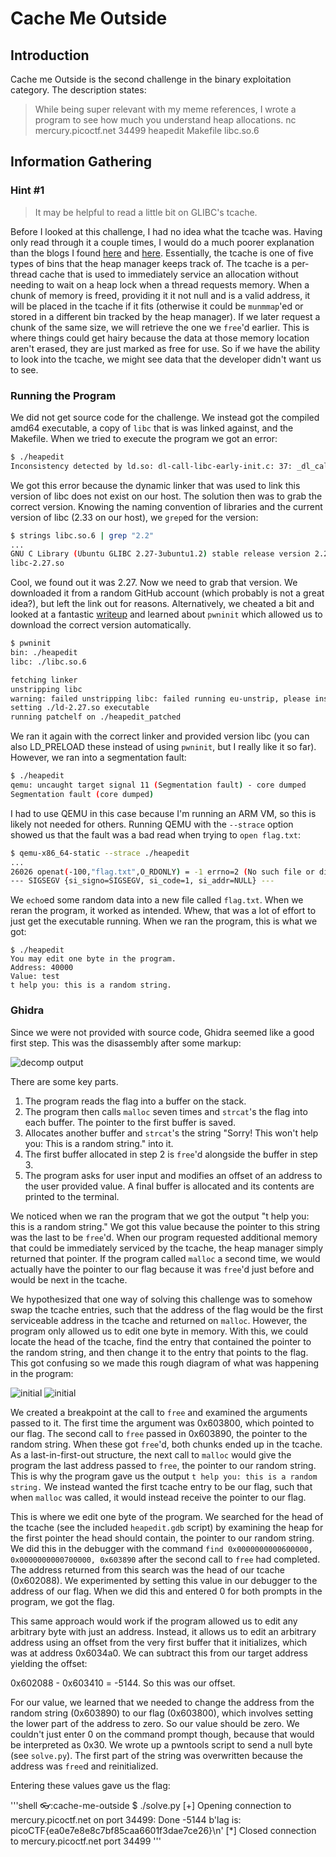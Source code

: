 # Cache Me Outside

## Introduction

Cache me Outside is the second challenge in the binary exploitation category. The description states:

> While being super relevant with my meme references, I wrote a program to see how much you understand heap allocations. nc mercury.picoctf.net 34499 heapedit Makefile libc.so.6

## Information Gathering

### Hint #1

> It may be helpful to read a little bit on GLIBC's tcache.

Before I looked at this challenge, I had no idea what the tcache was. Having only read through it a couple times, I would do a much poorer explanation than the blogs I found [here][azeria] and [here][azeria]. Essentially, the tcache is one of five types of bins that the heap manager keeps track of. The tcache is a per-thread cache that is used to immediately service an allocation without needing to wait on a heap lock when a thread requests memory. When a chunk of memory is freed, providing it it not null and is a valid address, it will be placed in the tcache if it fits (otherwise it could be `munmmap`'ed or stored in a different bin tracked by the heap manager). If we later request a chunk of the same size, we will retrieve the one we `free`'d earlier. This is where things could get hairy because the data at those memory location aren't erased, they are just marked as free for use. So if we have the ability to look into the tcache, we might see data that the developer didn't want us to see.

### Running the Program

We did not get source code for the challenge. We instead got the compiled amd64 executable, a copy of `libc` that is was linked against, and the Makefile. When we tried to execute the program we got an error:

```bash
$ ./heapedit
Inconsistency detected by ld.so: dl-call-libc-early-init.c: 37: _dl_call_libc_early_init: Assertion `sym != NULL' failed!
```

We got this error because the dynamic linker that was used to link this version of libc does not exist on our host. The solution then was to grab the correct version. Knowing the naming convention of libraries and the current version of libc (2.33 on our host), we `grep`ed for the version:

```bash
$ strings libc.so.6 | grep "2.2"
...
GNU C Library (Ubuntu GLIBC 2.27-3ubuntu1.2) stable release version 2.27.
libc-2.27.so
```

Cool, we found out it was 2.27. Now we need to grab that version. We downloaded it from a random GitHub account (which probably is not a great idea?), but left the link out for reasons. Alternatively, we cheated a bit and looked at a fantastic [writeup][writeup] and learned about `pwninit` which allowed us to download the correct version automatically.

```bash
$ pwninit
bin: ./heapedit
libc: ./libc.so.6

fetching linker
unstripping libc
warning: failed unstripping libc: failed running eu-unstrip, please install elfutils: No such file or directory (os error 2)
setting ./ld-2.27.so executable
running patchelf on ./heapedit_patched
```

We ran it again with the correct linker and provided version libc (you can also LD_PRELOAD these instead of using `pwninit`, but I really like it so far). However, we ran into a segmentation fault:

```bash
$ ./heapedit
qemu: uncaught target signal 11 (Segmentation fault) - core dumped
Segmentation fault (core dumped)
```

I had to use QEMU in this case because I'm running an ARM VM, so this is likely not needed for others. Running QEMU with the `--strace` option showed us that the fault was a bad read when trying to `open flag.txt`:

```bash
$ qemu-x86_64-static --strace ./heapedit
...
26026 openat(-100,"flag.txt",O_RDONLY) = -1 errno=2 (No such file or directory)
--- SIGSEGV {si_signo=SIGSEGV, si_code=1, si_addr=NULL} ---
```

We `echo`ed some random data into a new file called `flag.txt`. When we reran the program, it worked as intended. Whew, that was a lot of effort to just get the executable running. When we ran the program, this is what we got:

```text
$ ./heapedit
You may edit one byte in the program.
Address: 40000
Value: test
t help you: this is a random string.
```

### Ghidra

Since we were not provided with source code, Ghidra seemed like a good first step. This was the disassembly after some markup:

![decomp output](./resources/function.png)

There are some key parts.

1. The program reads the flag into a buffer on the stack.
1. The program then calls `malloc` seven times and `strcat`'s the flag into each buffer. The pointer to the first buffer is saved.
1. Allocates another buffer and `strcat`'s the string "Sorry! This won't help you: This is a random string." into it.
1. The first buffer allocated in step 2 is `free`'d alongside the buffer in step 3.
1. The program asks for user input and modifies an offset of an address to the user provided value. A final buffer is allocated and its contents are printed to the terminal.

We noticed when we ran the program that we got the output "t help you: this is a random string." We got this value because the pointer to this string was the last to be `free`'d. When our program requested additional memory that could be immediately serviced by the tcache, the heap manager simply returned that pointer. If the program called `malloc` a second time, we would actually have the pointer to our flag because it was `free`'d just before and would be next in the tcache.

We hypothesized that one way of solving this challenge was to somehow swap the tcache entries, such that the address of the flag would be the first serviceable address in the tcache and returned on `malloc`. However, the program only allowed us to edit one byte in memory. With this, we could locate the head of the tcache, find the entry that contained the pointer to the random string, and then change it to the entry that points to the flag. This got confusing so we made this rough diagram of what was happening in the program:

![initial](./resources/initial.png)
![initial](./resources/later.png)

We created a breakpoint at the call to `free` and examined the arguments passed to it. The first time the argument was 0x603800, which pointed to our flag. The second call to `free` passed in 0x603890, the pointer to the random string. When these got `free`'d, both chunks ended up in the tcache. As a last-in-first-out structure, the next call to `malloc` would give the program the last address passed to `free`, the pointer to our random string. This is why the program gave us the output `t help you: this is a random string.` We instead wanted the first tcache entry to be our flag, such that when `malloc` was called, it would instead receive the pointer to our flag.

This is where we edit one byte of the program. We searched for the head of the tcache (see the included `heapedit.gdb` script) by examining the heap for the first pointer the head should contain, the pointer to our random string. We did this in the debugger with the command `find 0x0000000000600000, 0x0000000000700000, 0x603890` after the second call to `free` had completed. The address returned from this search was the head of our tcache (0x602088). We experimented by setting this value in our debugger to the address of our flag. When we did this and entered 0 for both prompts in the program, we got the flag.

This same approach would work if the program allowed us to edit any arbitrary byte with just an address. Instead, it allows us to edit an arbitrary address using an offset from the very first buffer that it initializes, which was at address 0x6034a0. We can subtract this from our target address yielding the offset:

0x602088 - 0x603410 = -5144. So this was our offset.

For our value, we learned that we needed to change the address from the random string (0x603890) to our flag (0x603800), which involves setting the lower part of the address to zero. So our value should be zero. We couldn't just enter 0 on the command prompt though, because that would be interpreted as 0x30. We wrote up a pwntools script to send a null byte (see `solve.py`). The first part of the string was overwritten because the address was `free`d and reinitialized.

Entering these values gave us the flag:

'''shell
👓:cache-me-outside $ ./solve.py
[+] Opening connection to mercury.picoctf.net on port 34499: Done
-5144
b'lag is: picoCTF{ea0e7e8e8c7bf85caa6601f3dae7ce26}\n'
[*] Closed connection to mercury.picoctf.net port 34499
'''

[azeria]: https://azeria-labs.com/heap-exploitation-part-2-glibc-heap-free-bins/
[nightmare]: https://azeria-labs.com/heap-exploitation-part-2-glibc-heap-free-bins/
[writeup]: https://github.com/Dvd848/CTFs/blob/master/2021_picoCTF/Cache_Me_Outside.md
